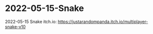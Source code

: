 # 2022-05-15-Snake
2022-05-15 Snake
itch.io: https://justarandompanda.itch.io/multiplayer-snake-v10
